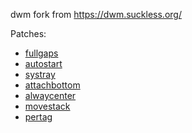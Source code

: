 dwm fork from https://dwm.suckless.org/

Patches:

- [fullgaps](https://dwm.suckless.org/patches/fullgaps/dwm-fullgaps-20200508-7b77734.diff)
- [autostart](https://dwm.suckless.org/patches/autostart/dwm-autostart-20210120-cb3f58a.diff)
- [systray](https://dwm.suckless.org/patches/systray/dwm-systray-20210418-67d76bd.diff)
- [attachbottom](https://dwm.suckless.org/patches/attachbottom/dwm-attachbottom-20201227-61bb8b2.diff)
- [alwaycenter](https://dwm.suckless.org/patches/alwayscenter/dwm-alwayscenter-20200625-f04cac6.diff)
- [movestack](https://dwm.suckless.org/patches/movestack/dwm-movestack-20211115-a786211.diff)
- [pertag](https://dwm.suckless.org/patches/pertag/dwm-pertag-20200914-61bb8b2.diff)
